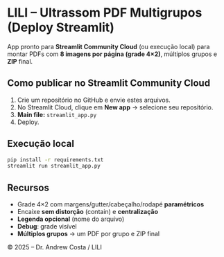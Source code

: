 
# LILI – Ultrassom PDF Multigrupos (Deploy Streamlit)

App pronto para **Streamlit Community Cloud** (ou execução local) para montar PDFs com **8 imagens por página (grade 4×2)**, múltiplos grupos e **ZIP** final.

## Como publicar no Streamlit Community Cloud
1. Crie um repositório no GitHub e envie estes arquivos.
2. No Streamlit Cloud, clique em **New app** → selecione seu repositório.
3. **Main file:** `streamlit_app.py`
4. Deploy.

## Execução local
```bash
pip install -r requirements.txt
streamlit run streamlit_app.py
```

## Recursos
- Grade 4×2 com margens/gutter/cabeçalho/rodapé **paramétricos**
- Encaixe **sem distorção** (contain) e **centralização**
- **Legenda opcional** (nome do arquivo)
- **Debug**: grade visível
- **Múltiplos grupos** → um PDF por grupo e ZIP final

© 2025 – Dr. Andrew Costa / LILI
